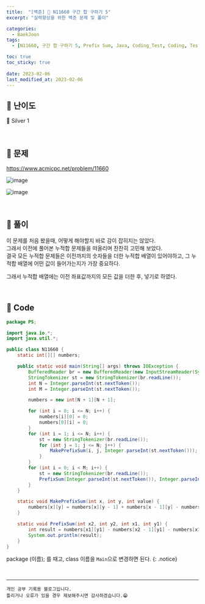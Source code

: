 ```yaml
---
title:  "[백준] 🥈 N11660 구간 합 구하기 5"
excerpt: "실력향상을 위한 백준 문제 및 풀이"

categories:
  - BaekJoon
tags:
  - [N11660, 구간 합 구하기 5, Prefix Sum, Java, Coding_Test, Coding, Test, baekJoon, 백준]

toc: true
toc_sticky: true
 
date: 2023-02-06
last_modified_at: 2023-02-06
---
```


## 📌 난이도

  🥈 Silver 1

<br>

## 📌 문제

<https://www.acmicpc.net/problem/11660>

![image](https://user-images.githubusercontent.com/37824506/216865491-0b0d079d-2d1c-4bc5-adbe-2fe1ba66405d.png)

![image](https://user-images.githubusercontent.com/37824506/216865333-75f55e87-63bf-4e7c-b1b5-368573983315.png)

<br>

## 📌 풀이

이 문제를 처음 봤을때, 어떻게 해야할지 바로 감이 잡히지는 않았다.  
그래서 이전에 풀어본 누적합 문제들을 떠올리며 찬찬히 고민해 보았다.  
결국 모든 누적합 문제들은 이전까지의 숫자들을 더한 누적합 배열이 있어야하고, 그 누적합 배열에 어떤 값이 들어가는지가 가장 중요하다.  

그래서 누적합 배열에는 이전 좌표값까지의 모든 값을 더한 후, 넣기로 하였다.  

<br>

## 📌 Code

```java
package PS;

import java.io.*;
import java.util.*;

public class N11660 {
    static int[][] numbers;

    public static void main(String[] args) throws IOException {
        BufferedReader br = new BufferedReader(new InputStreamReader(System.in));
        StringTokenizer st = new StringTokenizer(br.readLine());
        int N = Integer.parseInt(st.nextToken());
        int M = Integer.parseInt(st.nextToken());

        numbers = new int[N + 1][N + 1];

        for (int i = 0; i <= N; i++) {
            numbers[i][0] = 0;
            numbers[0][i] = 0;
        }
        for (int i = 1; i <= N; i++) {
            st = new StringTokenizer(br.readLine());
            for (int j = 1; j <= N; j++) {
                MakePrefixSum(i, j, Integer.parseInt(st.nextToken()));
            }
        }
        for (int i = 0; i < M; i++) {
            st = new StringTokenizer(br.readLine());
            PrefixSum(Integer.parseInt(st.nextToken()), Integer.parseInt(st.nextToken()), Integer.parseInt(st.nextToken()), Integer.parseInt(st.nextToken()));
        }
    }

    static void MakePrefixSum(int x, int y, int value) {
        numbers[x][y] = numbers[x][y - 1] + numbers[x - 1][y] - numbers[x - 1][y - 1] + value;
    }

    static void PrefixSum(int x2, int y2, int x1, int y1) {
        int result = numbers[x1][y1] - numbers[x2 - 1][y1] - numbers[x1][y2 - 1] + numbers[x2 - 1][y2 - 1];
        System.out.println(result);
    }
}
```


package (이름); 를 때고, class 이름을 `Main`으로 변경하면 된다.
{: .notice} 

<br>


***
    개인 공부 기록용 블로그입니다.
    틀리거나 오류가 있을 경우 제보해주시면 감사하겠습니다.😁